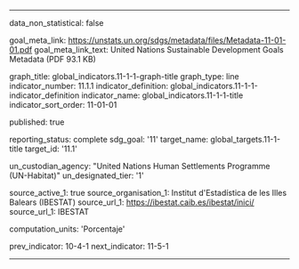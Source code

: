 
---
data_non_statistical: false

goal_meta_link: https://unstats.un.org/sdgs/metadata/files/Metadata-11-01-01.pdf
goal_meta_link_text: United Nations Sustainable Development Goals Metadata (PDF 93.1 KB)

graph_title: global_indicators.11-1-1-graph-title
graph_type: line
indicator_number: 11.1.1
indicator_definition: global_indicators.11-1-1-indicator_definition
indicator_name: global_indicators.11-1-1-title
indicator_sort_order: 11-01-01

published: true

reporting_status: complete
sdg_goal: '11'
target_name: global_targets.11-1-title
target_id: '11.1'

un_custodian_agency: "United Nations Human Settlements Programme (UN-Habitat)"
un_designated_tier: '1'

source_active_1: true
source_organisation_1: Institut d'Estadística de les Illes Balears (IBESTAT)
source_url_1: https://ibestat.caib.es/ibestat/inici/
source_url_1: IBESTAT

computation_units: 'Porcentaje'

prev_indicator: 10-4-1
next_indicator: 11-5-1

---